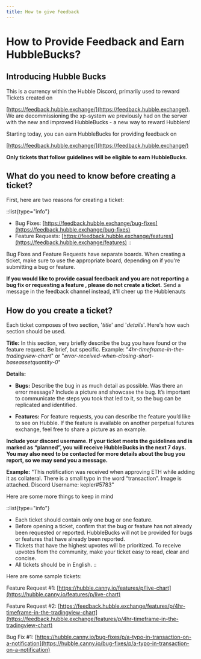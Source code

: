 ```yaml
---
title: How to give Feedback
---
```


# How to Provide Feedback and Earn HubbleBucks?

## Introducing Hubble Bucks

This is a currency within the Hubble Discord, primarily used to reward Tickets created on

[https://feedback.hubble.exchange/](https://feedback.hubble.exchange/). We are decommissioning the xp-system we previously had on the server with the new and improved HubbleBucks - a new way to reward Hubblers!

Starting today, you can earn HubbleBucks for providing feedback on

[https://feedback.hubble.exchange/](https://feedback.hubble.exchange/)

**Only tickets that follow guidelines will be eligible to earn HubbleBucks.**

## What do you need to know before creating a ticket?

First, here are two reasons for creating a ticket: 

::list{type="info"}
- Bug Fixes: [https://feedback.hubble.exchange/bug-fixes](https://feedback.hubble.exchange/bug-fixes)
- Feature Requests: [https://feedback.hubble.exchange/features](https://feedback.hubble.exchange/features)
::

Bug Fixes and Feature Requests have separate boards. When creating a ticket, make sure to use the appropriate board, depending on if you're submitting a bug or feature.

**If you would like to provide casual feedback and you are not reporting a bug fix or requesting a feature , please do not create a ticket.** Send a message in the feedback channel instead, it'll cheer up the Hubblenauts


## How do you create a ticket?

Each ticket composes of two section, '*title*' and '*details*'. Here's how each section should be used.

**Title:**
 In this section, very briefly describe the bug you have found or the feature request. Be brief, but specific. Example: "*4hr-timeframe-in-the-tradingview-chart*" or "*error-received-when-closing-short-baseassetquantity-0*"

**Details:**
  - **Bugs:** Describe the bug in as much detail as possible. Was there an error message? Include a picture and showcase the bug. It’s important to communicate the steps you took that led to it, so the bug can be replicated and identified. 

  - **Features:** For feature requests, you can describe the feature you’d like to see on Hubble. If the feature is available on another perpetual futures exchange, feel free to share a picture as an example.

**Include your discord username. If your ticket meets the guidelines and is marked as “planned”, you will receive HubbleBucks in the next 7 days. You may also need to be contacted for more details about the bug you report, so we may send you a message.**

**Example:** "This notification was received when approving ETH while adding it as collateral. There is a small typo in the word “transaction”. Image is attached. Discord Username: kepler#5783"

Here are some more things to keep in mind

::list{type="info"}
- Each ticket should contain only one bug or one feature.
- Before opening a ticket, confirm that the bug or feature has not already been requested or reported. HubbleBucks will not be provided for bugs or features that have already been reported.
- Tickets that have the highest upvotes will be prioritized. To receive upvotes from the community, make your ticket easy to read, clear and concise.
- All tickets should be in English. 
::

Here are some sample tickets: 

Feature Request #1: [https://hubble.canny.io/features/p/live-chart](https://hubble.canny.io/features/p/live-chart)

Feature Request #2: [https://feedback.hubble.exchange/features/p/4hr-timeframe-in-the-tradingview-chart](https://feedback.hubble.exchange/features/p/4hr-timeframe-in-the-tradingview-chart)

Bug Fix #1: [https://hubble.canny.io/bug-fixes/p/a-typo-in-transaction-on-a-notification](https://hubble.canny.io/bug-fixes/p/a-typo-in-transaction-on-a-notification)
